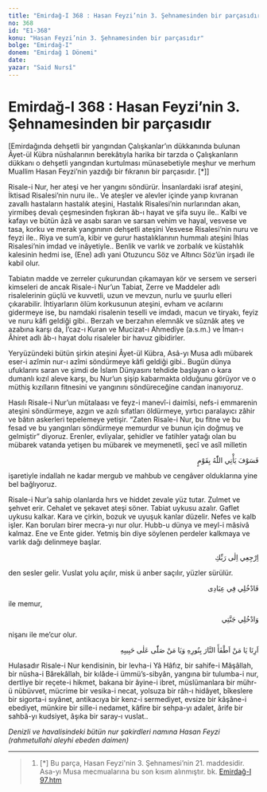 ```yaml
---
title: "Emirdağ-I 368 : Hasan Feyzi’nin 3. Şehnamesinden bir parçasıdır"
no: 368
id: "E1-368"
konu: "Hasan Feyzi’nin 3. Şehnamesinden bir parçasıdır"
bolge: "Emirdağ-I"
donem: "Emirdağ 1 Dönemi"
date: 
yazar: "Said Nursî"
---
```


# Emirdağ-I 368 : Hasan Feyzi’nin 3. Şehnamesinden bir parçasıdır

<p class="takdim">[Emirdağında dehşetli bir yangından Çalışkanlar’ın dükkanında bulunan Âyet-ül Kübra nüshalarının berekâtıyla harika bir tarzda o Çalışkanların dükkanı o dehşetli yangından kurtulması münasebetiyle meşhur ve merhum Muallim Hasan Feyzi’nin yazdığı bir fıkranın bir parçasıdır. [*]]</p>

Risale-i Nur, her ateşi ve her yangını söndürür. İnsanlardaki israf ateşini, İktisad Risalesi’nin nuru ile.. Ve ateşler ve alevler içinde yanıp kıvranan zavallı hastaların hastalık ateşini, Hastalık Risalesi’nin nurlarından akan, yirmibeş devalı çeşmesinden fışkıran âb-ı hayat ve şifa suyu ile.. Kalbi ve kafayı ve bütün âzâ ve asabı saran ve sarsan vehim ve hayal, vesvese ve tasa, korku ve merak yangınının dehşetli ateşini Vesvese Risalesi’nin nuru ve feyzi ile.. Riya ve sum’a, kibir ve gurur hastalıklarının hummalı ateşini İhlas Risalesi’nin imdad ve inâyetiyle.. Benlik ve varlık ve zorbalık ve küstahlık kalesinin hedmi ise, (Ene) adlı yani Otuzuncu Söz ve Altıncı Söz’ün irşadı ile kabil olur.

Tabiatın madde ve zerreler çukurundan çıkamayan kör ve sersem ve serseri kimseleri de ancak Risale-i Nur’un Tabiat, Zerre ve Maddeler adlı risalelerinin güçlü ve kuvvetli, uzun ve mevzun, nurlu ve şuurlu elleri çıkarabilir. İhtiyarların ölüm korkusunun ateşini, evham ve acılarını gidermeye ise, bu namdaki risalenin teselli ve imdadı, macun ve tiryakı, feyiz ve nuru kâfi geldiği gibi.. Berzah ve berzahın elemnâk ve sûznâk ateş ve azabına karşı da, İ’caz-ı Kuran ve Mucizat-ı Ahmediye (a.s.m.) ve İman-ı Âhiret adlı âb-ı hayat dolu risaleler bir havuz gibidirler.

Yeryüzündeki bütün şirkin ateşini Âyet-ül Kübra, Asâ-yı Musa adlı mübarek eser-i azîmin nur-ı azîmi söndürmeye kâfi geldiği gibi.. Bugün dünya ufuklarını saran ve şimdi de İslam Dünyasını tehdide başlayan o kara dumanlı kızıl aleve karşı, bu Nur’un şişip kabarmakta olduğunu görüyor ve o müthiş kızılların fitnesini ve yangınını söndüreceğine candan inanıyoruz.

Hasılı Risale-i Nur’un mütalaası ve feyz-i manevî-i daimîsi, nefs-i emmarenin ateşini söndürmeye, azgın ve azılı sıfatları öldürmeye, yırtıcı paralayıcı zâhir ve bâtın askerleri tepelemeye yetişir. “Zaten Risale-i Nur, bu fitne ve bu fesad ve bu yangınları söndürmeye memurdur ve bunun için doğmuş ve gelmiştir” diyoruz. Erenler, evliyalar, şehidler ve fatihler yatağı olan bu mübarek vatanda yetişen bu mübarek ve meymenetli, şecî ve asîl milletin

<p class="arabic" dir="rtl" title="Meal: “Allah ileride (Onların yerine) öyle bir kavim getirir ki.” [Mâide Sûresi, 5:54]">فَسَوْفَ يَأْتِي اللّٰهُ بِقَوْمٍ</p>

işaretiyle indallah ne kadar mergub ve mahbub ve cengâver olduklarına yine bel bağlıyoruz.

Risale-i Nur’a sahip olanlarda hırs ve hiddet zevale yüz tutar. Zulmet ve şehvet erir. Cehalet ve şekavet ateşi söner. Tabiat uykusu azalır. Gaflet uykusu kalkar. Kara ve çirkin, bozuk ve uyuşuk kanlar düzelir. Nefes ve kalb işler. Kan boruları birer mecra-yı nur olur. Hubb-u dünya ve meyl-i mâsivâ kalmaz. Ene ve Ente gider. Yetmiş bin diye söylenen perdeler kalkmaya ve varlık dağı delinmeye başlar.

<p class="arabic" dir="rtl" title="Meal: “Rabbine dön!” [Fecr Sûresi, 89:28]">اِرْجِعِي اِلٰى رَبِّكِ</p>

den sesler gelir. Vuslat yolu açılır, misk ü anber saçılır, yüzler sürülür.

<p class="arabic" dir="rtl" title="Meal: “Artık (salih) kullarımın arasına katıl.” [Fecr Sûresi, 89:29]">فَادْخُلِي فِي عِبَادِى</p>

ile memur,

<p class="arabic" dir="rtl" title="Meal: “Ve (onlarla) cennetime gir.” [Fecr Sûresi, 89:30]">وَادْخُلِي جَنَّتِي</p>

nişanı ile me’cur olur.

<p class="arabic" dir="rtl" title="Meal: “Ey nuruyla ateşi söndüren ve Ey Habib'ine salat eden, bize göster.”">اَرِنَا يَا مَنْ اَطْفَأَ النَّارَ بِنُورِهِ وَيَا مَنْ صَلّٰى عَلٰى حَبِيبِهِ</p>

Hulasadır Risale-i Nur kendisinin, bir levha-i Yâ Hâfız, bir sahife-i Mâşâllah, bir nüsha-i Bârekâllah, bir kılâde-i ümmü’s-sibyân, yangına bir tulumba-i nur, dertliye bir reçete-i hikmet, bakana bir âyine-i ibret, müslümanlara bir mühr-ü nübüvvet, mücrime bir vesika-i necat, yolsuza bir râh-ı hidâyet, bîkeslere bir sigorta-i sıyânet, antikacıya bir kenz-i sermediyet, evsize bir kâşâne-i ebediyet, münkire bir sille-i nedamet, kâfire bir sehpa-yı adalet, ârife bir sahbâ-yı kudsiyet, âşıka bir saray-ı vuslat..

*Denizli ve havalisindeki bütün nur şakirdleri namına*
*Hasan Feyzi (rahmetullahi aleyhi ebeden daimen)*

***

> 1. [*] Bu parça, Hasan Feyzi'nin 3. Şehnamesi’nin 21. maddesidir. Asa-yı Musa mecmualarına bu son kısım alınmıştır. bk. [Emirdağ-I 97.htm](E1-97.md)
